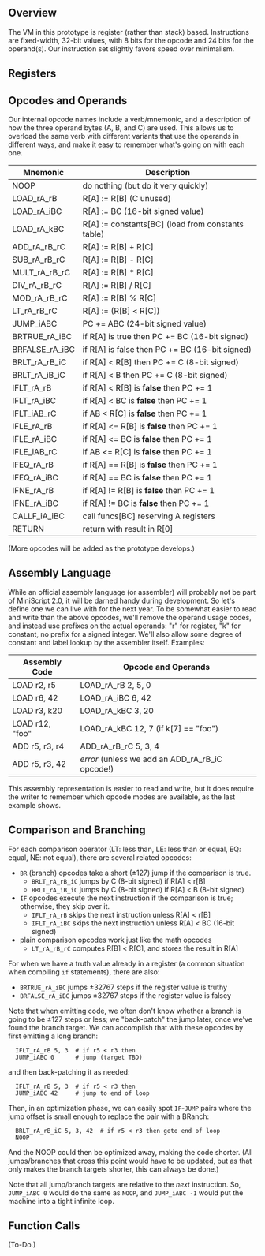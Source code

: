 ## Overview

The VM in this prototype is register (rather than stack) based.  Instructions are fixed-width, 32-bit values, with 8 bits for the opcode and 24 bits for the operand(s).  Our instruction set slightly favors speed over minimalism.

## Registers

## Opcodes and Operands

Our internal opcode names include a verb/mnemonic, and a description of how the three operand bytes (A, B, and C) are used.  This allows us to overload the same verb with different variants that use the operands in different ways, and make it easy to remember what's going on with each one.

| Mnemonic | Description |
| --- | --- |
| NOOP | do nothing (but do it very quickly) |
| LOAD_rA_rB | R[A] := R[B] (C unused) |
| LOAD_rA_iBC | R[A] := BC (16-bit signed value) |
| LOAD_rA_kBC | R[A] := constants[BC] (load from constants table) |
| ADD_rA_rB_rC | R[A] := R[B] + R[C] |
| SUB_rA_rB_rC | R[A] := R[B] - R[C] |
| MULT_rA_rB_rC | R[A] := R[B] * R[C] |
| DIV_rA_rB_rC | R[A] := R[B] / R[C] |
| MOD_rA_rB_rC | R[A] := R[B] % R[C] |
| LT_rA_rB_rC | R[A] := (R[B] < R[C]) |
| JUMP_iABC | PC += ABC (24-bit signed value) |
| BRTRUE_rA_iBC | if R[A] is true then PC += BC (16-bit signed) |
| BRFALSE_rA_iBC | if R[A] is false then PC += BC (16-bit signed) |
| BRLT_rA_rB_iC | if R[A] < R[B] then PC += C (8-bit signed) |
| BRLT_rA_iB_iC | if R[A] < B then PC += C (8-bit signed) |
| IFLT_rA_rB | if R[A] < R[B] is **false** then PC += 1 |
| IFLT_rA_iBC | if R[A] < BC is **false** then PC += 1 |
| IFLT_iAB_rC | if AB < R[C] is **false** then PC += 1 |
| IFLE_rA_rB | if R[A] <= R[B] is **false** then PC += 1 |
| IFLE_rA_iBC | if R[A] <= BC is **false** then PC += 1 |
| IFLE_iAB_rC | if AB <= R[C] is **false** then PC += 1 |
| IFEQ_rA_rB | if R[A] == R[B] is **false** then PC += 1 |
| IFEQ_rA_iBC | if R[A] == BC is **false** then PC += 1 |
| IFNE_rA_rB | if R[A] != R[B] is **false** then PC += 1 |
| IFNE_rA_iBC | if R[A] != BC is **false** then PC += 1 |
| CALLF_iA_iBC | call funcs[BC] reserving A registers |
| RETURN | return with result in R[0]

(More opcodes will be added as the prototype develops.)

## Assembly Language

While an official assembly language (or assembler) will probably not be part of MiniScript 2.0, it will be darned handy during development.  So let's define one we can live with for the next year.  To be somewhat easier to read and write than the above opcodes, we'll remove the operand usage codes, and instead use prefixes on the actual operands: "r" for register, "k" for constant, no prefix for a signed integer.  We'll also allow some degree of constant and label lookup by the assembler itself.  Examples:

| Assembly Code | Opcode and Operands |
| --- | --- |
| LOAD r2, r5 | LOAD_rA_rB 2, 5, 0 |
| LOAD r6, 42 | LOAD_rA_iBC 6, 42 |
| LOAD r3, k20 | LOAD_rA_kBC 3, 20 |
| LOAD r12, "foo" | LOAD_rA_kBC 12, 7 (if k[7] == "foo") |
| ADD r5, r3, r4 | ADD_rA_rB_rC 5, 3, 4 |
| ADD r5, r3, 42 | *error* (unless we add an ADD_rA_rB_iC opcode!) |

This assembly representation is easier to read and write, but it does require the writer to remember which opcode modes are available, as the last example shows.

## Comparison and Branching

For each comparison operator (LT: less than, LE: less than or equal, EQ: equal, NE: not equal), there are several related opcodes:

- `BR` (branch) opcodes take a short (±127) jump if the comparison is true.
  - `BRLT_rA_rB_iC` jumps by C (8-bit signed) if R[A] < r[B]
  - `BRLT_rA_iB_iC` jumps by C (8-bit signed) if R[A] < B (8-bit signed)
- `IF` opcodes execute the next instruction if the comparison is true; otherwise, they skip over it.
  - `IFLT_rA_rB` skips the next instruction unless R[A] < r[B]
  - `IFLT_rA_iBC` skips the next instruction unless R[A] < BC (16-bit signed)
- plain comparison opcodes work just like the math opcodes
  - `LT_rA_rB_rC` computes R[B] < R[C], and stores the result in R[A]

For when we have a truth value already in a register (a common situation when compiling `if` statements), there are also:

- `BRTRUE_rA_iBC` jumps ±32767 steps if the register value is truthy
- `BRFALSE_rA_iBC` jumps ±32767 steps if the register value is falsey

Note that when emitting code, we often don't know whether a branch is going to be ±127 steps or less; we "back-patch" the jump later, once we've found the branch target.  We can accomplish that with these opcodes by first emitting a long branch:

```
  IFLT_rA_rB 5, 3  # if r5 < r3 then
  JUMP_iABC 0      # jump (target TBD)
```

and then back-patching it as needed:

```
  IFLT_rA_rB 5, 3  # if r5 < r3 then
  JUMP_iABC 42     # jump to end of loop
```

Then, in an optimization phase, we can easily spot `IF`-`JUMP` pairs where the jump offset is small enough to replace the pair with a BRanch:

```
  BRLT_rA_rB_iC 5, 3, 42  # if r5 < r3 then goto end of loop
  NOOP
```

And the NOOP could then be optimized away, making the code shorter.  (All jumps/branches that cross this point would have to be updated, but as that only makes the branch targets shorter, this can always be done.)

Note that all jump/branch targets are relative to the *next* instruction.  So, `JUMP_iABC 0` would do the same as `NOOP`, and `JUMP_iABC -1` would put the machine into a tight infinite loop.

## Function Calls

(To-Do.)
